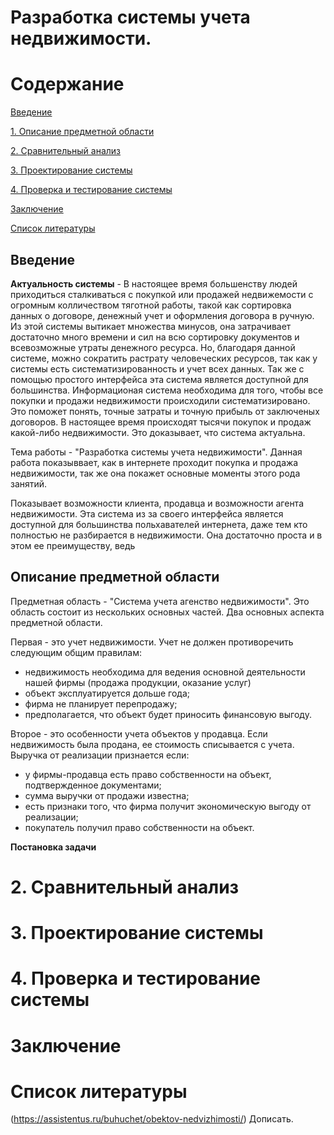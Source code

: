 # Разработка системы учета недвижимости.


# Содержание

[Введение](#introduction)

[1. Описание предметной области](#domainDescription)

[2. Сравнительный анализ ](#existingSoftware)

[3. Проектирование системы](#Systemdesign)

[4. Проверка и тестирование системы](#Checkingandtestingthesystem)

[Заключение](#Conclusion)

[Список литературы](#Listofliterature)

<a name="introduction"/> 

## Введение
 **Актуальность системы** -
В настоящее время большенству людей приходиться сталкиваться с покупкой или продажей недвижемости с огромным колличеством тяготной работы, такой как сортировка данных о договоре, денежный учет и оформления договора в ручную. Из этой системы вытикает множества минусов, она затрачивает достаточно много времени и сил на всю сортировку документов и всевозможные утраты денежного ресурса. Но, благодаря данной системе, можно сократить растрату человеческих ресурсов, так как у системы есть систематизированность и учет всех данных. Так же с помощью простого интерфейса эта система является доступной для большинства.
 Информационая система необходима для того, чтобы все покупки и продажи недвижимости происходили систематизировано. Это поможет понять, точные затраты и точную прибыль от заключеных договоров.
 В настоящее время происходят тысячи покупок и продаж какой-либо недвижимости. Это доказывает, что система актуальна.

Тема работы - "Разработка системы учета недвижимости". Данная работа показыввает, как в интернете проходит покупка и продажа недвижимости, так же она покажет основные моменты этого рода занятий.

Показывает возможности клиента, продавца и возможности агента недвижимости. Эта система из за своего интерфейса является доступной для большинства польхавателей интернета, даже тем кто полностью не разбирается в недвижимости. Она достаточно проста и в этом ее преимуществу, ведь 
<a name="domainDescription"/> 
 
## Описание предметной области
 Предметная область - "Система учета агенство недвижимости". Это область состоит из нескольких основных частей.
 Два основных аспекта предметной области.

Первая - это учет недвижимости. Учет не должен противоречить следующим общим правилам:
- недвижимость необходима для ведения основной деятельности нашей фирмы (продажа продукции, оказание услуг)
- объект эксплуатируется дольше года;
- фирма не планирует перепродажу;
- предполагается, что объект будет приносить финансовую выгоду. 

Второе - это особенности учета объектов у продавца. Если недвижимость была продана, ее стоимость списывается с учета. 
Выручка от реализации признается если: 
- у фирмы-продавца есть право собственности на объект, подтвержденное документами;
- сумма выручки от продажи известна;
- есть признаки того, что фирма получит экономическую выгоду от реализации;
- покупатель получил право собственности на объект.

 **Постановка задачи**

# 2. Сравнительный анализ

# 3. Проектирование системы

# 4. Проверка и тестирование системы

# Заключение

# Список литературы
(https://assistentus.ru/buhuchet/obektov-nedvizhimosti/) Дописать.

